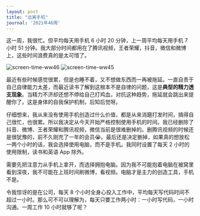 ```yaml
---
layout: post
title: "远离手机"
journal: '2021年46周'
---
```


这一周，我很忙。但平均每天用手机 6 小时 20 分钟，上一周平均每天用手机 7 小时 51 分钟。我大部分时间都用在了腾讯视频，王者荣耀，抖音，微信和微博上，这些时间浪费真的是太可惜了。

![screen-time-ww46](/assets/images/2021-11-20/screen-time-ww46.png)
![screen-time-ww45](/assets/images/2021-11-20/screen-time-ww45.png)

最近有些时候感觉很累，但是也睡不着，又不想做东西而一再被拖延。一直自责于自己自律能力太差，而最近读书了解到这根本不是自律的问题，这是**典型的精力透支现象**。当精力不济却还想不停给自己打鸡血，对抗这种趋势，拖延就会跳出来提醒你了。这是身体的自我保护机制，后知后觉呀。

仔细想来，我从来没有使用手机创造过什么价值，都是从来消磨打发时间，搞得自己很忙，也很累。所以我决定从今天开始严格控制使用手机的时间。我已经删除了抖音、微博、王者荣耀和腾讯视频，微信当前是很难删掉的。删腾讯视频的时候还是很犹豫的，前不久刚充了一年的会员😭。最后还是决定删掉，如果真的想放松一两个小时的话，我会选择使用电脑，而不是手机。我同时设置了每天 2 小时的使用限制，读书和英语 App 除外。

需要先把注意力从手机上拿开，而选择拥抱电脑。因为我不可能抱着电脑在被窝里看到深夜，我不可能在上班时间刷微博，看视频。电脑才是主力的创造工具，手机不是。

令我惊讶的是在公司，每天 8 个小时全身心投入工作中，平均每天写代码时间不超过一小时。那么可不可以理解为，每天只要工作两小时：一小时写代码，一小时沟通。一周工作 10 小时就够了呢？
